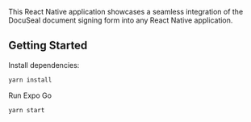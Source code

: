 This React Native application showcases a seamless integration of the DocuSeal document signing form into any React Native application.

## Getting Started

Install dependencies:

```bash
yarn install
```

Run Expo Go

```bash
yarn start
```
